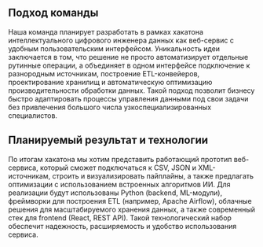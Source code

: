 ## **Подход команды**

Наша команда планирует разработать в рамках хакатона интеллектуального цифрового инженера данных как веб-сервис с удобным пользовательским интерфейсом. Уникальность идеи заключается в том, что решение не просто автоматизирует отдельные рутинные операции, а объединяет в одном интерфейсе подключение к разнородным источникам, построение ETL-конвейеров, проектирование хранилищ и автоматическую оптимизацию производительности обработки данных. Такой подход позволит бизнесу быстро адаптировать процессы управления данными под свои задачи без привлечения большого числа узкоспециализированных специалистов.

## **Планируемый результат и технологии**

По итогам хакатона мы хотим представить работающий прототип веб-сервиса, который сможет подключаться к CSV, JSON и XML-источникам, строить и визуализировать пайплайны, а также предлагать оптимизации с использованием встроенных алгоритмов ИИ. Для реализации будут использованы Python (backend, ML-модули), фреймворки для построения ETL (например, Apache Airflow), облачные решения для масштабируемого хранения данных, а также современный стек для frontend (React, REST API). Такой технологический набор обеспечит надежность, расширяемость и удобство использования сервиса.
